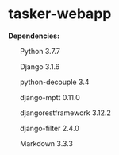 # tasker-webapp

**Dependencies:**

<ul>Python 3.7.7</ul>

<ul>Django 3.1.6</ul>

<ul>python-decouple 3.4</ul>

<ul>django-mptt 0.11.0</ul>

<ul>djangorestframework 3.12.2</ul>

<ul>django-filter 2.4.0</ul>

<ul>Markdown 3.3.3</ul>

